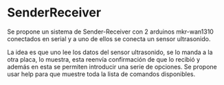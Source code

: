 # SenderReceiver

Se propone un sistema de Sender-Receiver con 2 arduinos mkr-wan1310 conectados en serial y a uno de ellos se conecta un sensor ultrasonido.

La idea es que uno lee los datos del sensor ultrasonido, se lo manda a la otra placa, lo muestra,
esta reenvía confirmación de que lo recibió y además en esta se permiten introducir una serie de opciones.
Se propone usar help para que muestre toda la lista de comandos disponibles.
